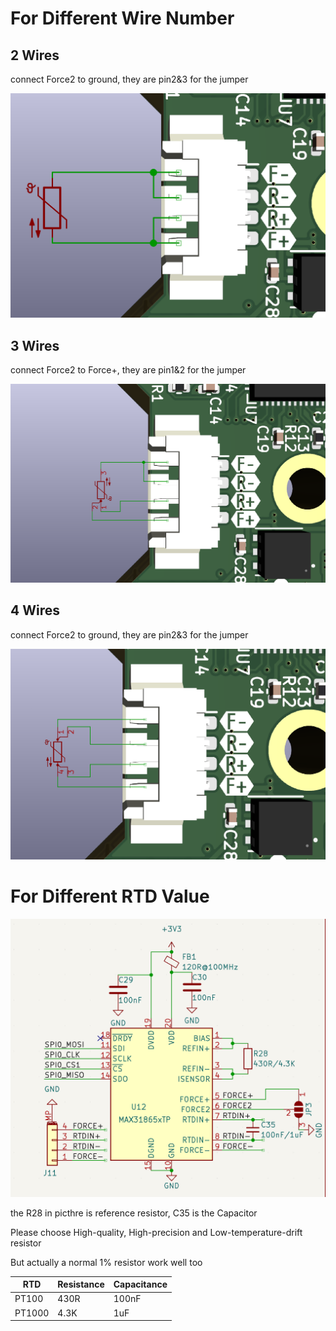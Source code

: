 # For Different Wire Number

## 2 Wires
connect Force2 to ground, they are pin2&3 for the jumper

![](pic/31865_2w.png)

## 3 Wires
connect Force2 to Force+, they are pin1&2 for the jumper

![](pic/31865_3w.png)

## 4 Wires
connect Force2 to ground, they are pin2&3 for the jumper

![](pic/31865_4w.png)

# For Different RTD Value
![](pic/31865_circuit.png)

the R28 in picthre is reference resistor, C35 is the Capacitor

Please choose High-quality, High-precision and Low-temperature-drift resistor

But actually a normal 1% resistor work well too

| RTD | Resistance | Capacitance |
|-----|-----|------|
|PT100 | 430R|100nF|
|PT1000|4.3K|1uF|
